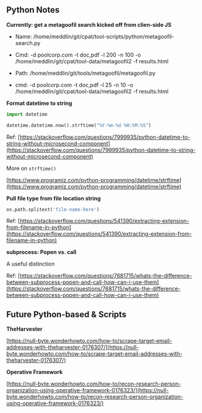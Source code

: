 ## Python Notes

**Currently: get a metagoofil search kicked off from clien-side JS**

- Name: /home/meddlin/git/cpat/tool-scripts/python/metagoofil-search.py
- Cmd: -d poolcorp.com -t doc,pdf -l 200 -n 100 -o /home/meddlin/git/cpat/tool-data/metagoofil2 -f results.html
- Path: /home/meddlin/git/tools/metagoofil/metagoofil.py

- cmd: -d poolcorp.com -t doc,pdf -l 25 -n 10 -o /home/meddlin/git/cpat/tool-data/metagoofil2 -f results.html

**Format datetime to string**

```python
import datetime

datetime.datetime.now().strftime("%Y-%m-%d %H:%M:%S")
```

Ref: [https://stackoverflow.com/questions/7999935/python-datetime-to-string-without-microsecond-component](https://stackoverflow.com/questions/7999935/python-datetime-to-string-without-microsecond-component)

More on `strftime()`

[https://www.programiz.com/python-programming/datetime/strftime](https://www.programiz.com/python-programming/datetime/strftime)

**Pull file type from file location string**

```python
os.path.splitext('file-name-here')
```

Ref: [https://stackoverflow.com/questions/541390/extracting-extension-from-filename-in-python](https://stackoverflow.com/questions/541390/extracting-extension-from-filename-in-python)


**subprocess: Popen vs. call**

A useful distinction

Ref: [https://stackoverflow.com/questions/7681715/whats-the-difference-between-subprocess-popen-and-call-how-can-i-use-them](https://stackoverflow.com/questions/7681715/whats-the-difference-between-subprocess-popen-and-call-how-can-i-use-them)

## Future Python-based & Scripts

**TheHarvester**

[https://null-byte.wonderhowto.com/how-to/scrape-target-email-addresses-with-theharvester-0176307/](https://null-byte.wonderhowto.com/how-to/scrape-target-email-addresses-with-theharvester-0176307/)

**Operative Framework**

[https://null-byte.wonderhowto.com/how-to/recon-research-person-organization-using-operative-framework-0176323/](https://null-byte.wonderhowto.com/how-to/recon-research-person-organization-using-operative-framework-0176323/)